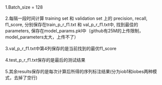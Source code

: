 1.Batch_size = 128 <br><br>
2.每隔一段时间计算 training set 和 validation set 上的 precision, recall, f1_score, 分别保存在train_p_r_f1.txt 和 val_p_r_f1.txt中, 
找到最佳的parameters, 保存在model_params.pkl中（github有25M的上传限制，model_parameters太大，上传不了）<br><br>
3.val_p_r_f1.txt中第4列保存的是当前找到的最优f1_score<br><br>
4.test_p_r_f1.txt保存的是最后的测试结果<br><br>
5.其余results保存的是每次计算后所得的序列标注结果(分为iob1和iobes两种模式，去掉了空行)
